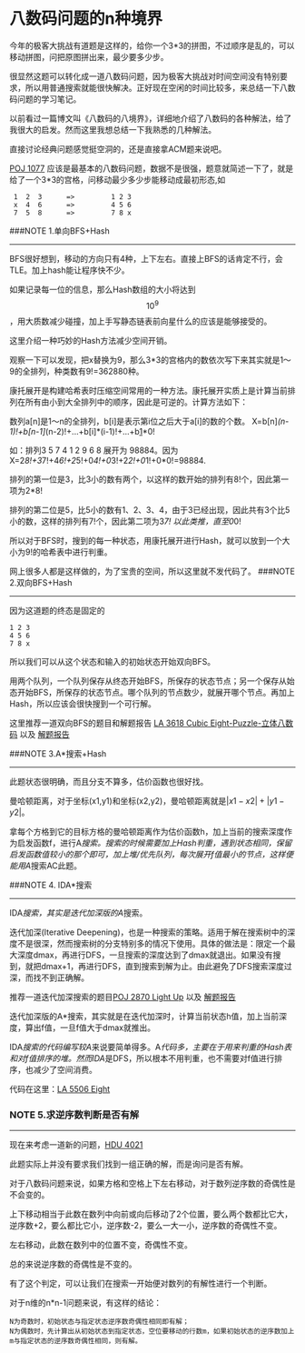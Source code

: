 # 八数码问题的n种境界

今年的极客大挑战有道题是这样的，给你一个3*3的拼图，不过顺序是乱的，可以移动拼图，问把原图拼出来，最少要多少步。

很显然这题可以转化成一道八数码问题，因为极客大挑战对时间空间没有特别要求，所以用普通搜索就能很快解决。正好现在空闲的时间比较多，来总结一下八数码问题的学习笔记。

以前看过一篇博文叫《八数码的八境界》，详细地介绍了八数码的各种解法，给了我很大的启发。然而这里我想总结一下我熟悉的几种解法。

直接讨论经典问题感觉挺空洞的，还是直接拿ACM题来说吧。

[POJ 1077][1] 应该是最基本的八数码问题，数据不是很强，题意就简述一下了，就是给了一个3*3的宫格，问移动最少多少步能移动成最初形态,如

     1  2  3      =>         1 2 3
     x  4  6      =>         4 5 6
     7  5  8      =>         7 8 x

###NOTE 1.单向BFS+Hash

------- 

BFS很好想到，移动的方向只有4种，上下左右。直接上BFS的话肯定不行，会TLE。加上hash能让程序快不少。

如果记录每一位的信息，那么Hash数组的大小将达到$$10^9$$，用大质数减少碰撞，加上手写静态链表前向星什么的应该是能够接受的。

这里介绍一种巧妙的Hash方法减少空间开销。

观察一下可以发现，把x替换为9，那么3*3的宫格内的数依次写下来其实就是1～9的全排列，种类数有9!=362880种。

康托展开是构建哈希表时压缩空间常用的一种方法。康托展开实质上是计算当前排列在所有由小到大全排列中的顺序，因此是可逆的。计算方法如下：

数列a[n]是1～n的全排列，b[i]是表示第i位之后大于a[i]的数的个数。
X=b[n]*(n-1)!+b[n-1]*(n-2)!+...+b[i]*(i-1)!+...+b[1]*0!

如：排列3 5 7 4 1 2 9 6 8 展开为 98884。因为X=2*8!+3*7!+4*6!+2*5!+0*4!+0*3!+2*2!+0*1!+0*0!=98884.

排列的第一位是3，比3小的数有两个，以这样的数开始的排列有8!个，因此第一项为2*8!

排列的第二位是5，比5小的数有1、2、3、4，由于3已经出现，因此共有3个比5小的数，这样的排列有7!个，因此第二项为3*7!
以此类推，直至0*0!

所以对于BFS时，搜到的每一种状态，用康托展开进行Hash，就可以放到一个大小为9!的哈希表中进行判重。

网上很多人都是这样做的，为了宝贵的空间，所以这里就不发代码了。
###NOTE 2.双向BFS+Hash

------- 

因为这道题的终态是固定的

    1 2 3 
    4 5 6
    7 8 x

所以我们可以从这个状态和输入的初始状态开始双向BFS。

用两个队列，一个队列保存从终态开始BFS，所保存的状态节点；另一个保存从始态开始BFS，所保存的状态节点。哪个队列的节点数少，就展开哪个节点。再加上Hash，所以应该会很快搜到一个可行解。

这里推荐一道双向BFS的题目和解题报告
[LA 3618 Cubic Eight-Puzzle-立体八数码][2]  以及 [解题报告][3]

###NOTE 3.A*搜索+Hash

------- 

此题状态很明确，而且分支不算多，估价函数也很好找。

曼哈顿距离，对于坐标(x1,y1)和坐标(x2,y2)，曼哈顿距离就是$|x1-x2|+|y1-y2|$。

拿每个方格到它的目标方格的曼哈顿距离作为估价函数h，加上当前的搜索深度作为启发函数f，进行A*搜索。搜索的时候需要加上Hash判重，遇到状态相同，保留启发函数值较小的那个即可，加上堆/优先队列，每次展开f值最小的节点，这样便能用A*搜索AC此题。

###NOTE 4. IDA*搜索

------- 

IDA*搜索，其实是迭代加深版的A*搜索。

迭代加深(Iterative Deepening)，也是一种搜索的策略。适用于解在搜索树中的深度不是很深，然而搜索树的分支特别多的情况下使用。具体的做法是：限定一个最大深度dmax，再进行DFS，一旦搜索的深度达到了dmax就退出。如果没有搜到，就把dmax+1，再进行DFS，直到搜索到解为止。由此避免了DFS搜索深度过深，而找不到正确解。

推荐一道迭代加深搜索的题目[POJ 2870 Light Up][4] 以及 [解题报告][5]

迭代加深版的A*搜索，其实就是在迭代加深时，计算当前状态h值，加上当前深度，算出f值，一旦f值大于dmax就推出。

IDA*搜索的代码编写较A*来说要简单得多。A*代码多，主要在于用来判重的Hash表和对f值排序的堆。然而IDA*是DFS，所以根本不用判重，也不需要对f值进行排序，也减少了空间消费。

代码在这里：[LA 5506 Eight][6]
### NOTE 5.求逆序数判断是否有解

------- 

现在来考虑一道新的问题，[HDU 4021][7]

此题实际上并没有要求我们找到一组正确的解，而是询问是否有解。

对于八数码问题来说，如果方格和空格上下左右移动，对于数列逆序数的奇偶性是不会变的。

上下移动相当于此数在数列中向前或向后移动了2个位置，要么两个数都比它大，逆序数+2，要么都比它小，逆序数-2，要么一大一小，逆序数的奇偶性不变。

左右移动，此数在数列中的位置不变，奇偶性不变。

总的来说逆序数的奇偶性是不变的。

有了这个判定，可以让我们在搜索一开始便对数列的有解性进行一个判断。

对于n维的n*n-1问题来说，有这样的结论：

    N为奇数时，初始状态与指定状态逆序数奇偶性相同即有解；
    N为偶数时，先计算出从初始状态到指定状态，空位要移动的行数m，如果初始状态的逆序数加上m与指定状态的逆序数奇偶性相同，则有解。


[2]:http://poj.org/problem?id=3131
[3]:http://blog.csdn.net/sssogs/article/details/8836617     
[1]:http://poj.org/problem?id=1077
[4]:http://poj.org/problem?id=2870
[5]:http://blog.csdn.net/sssogs/article/details/8836291
[6]:http://blog.csdn.net/sssogs/article/details/8813386
[7]:http://acm.hdu.edu.cn/showproblem.php?pid=4021